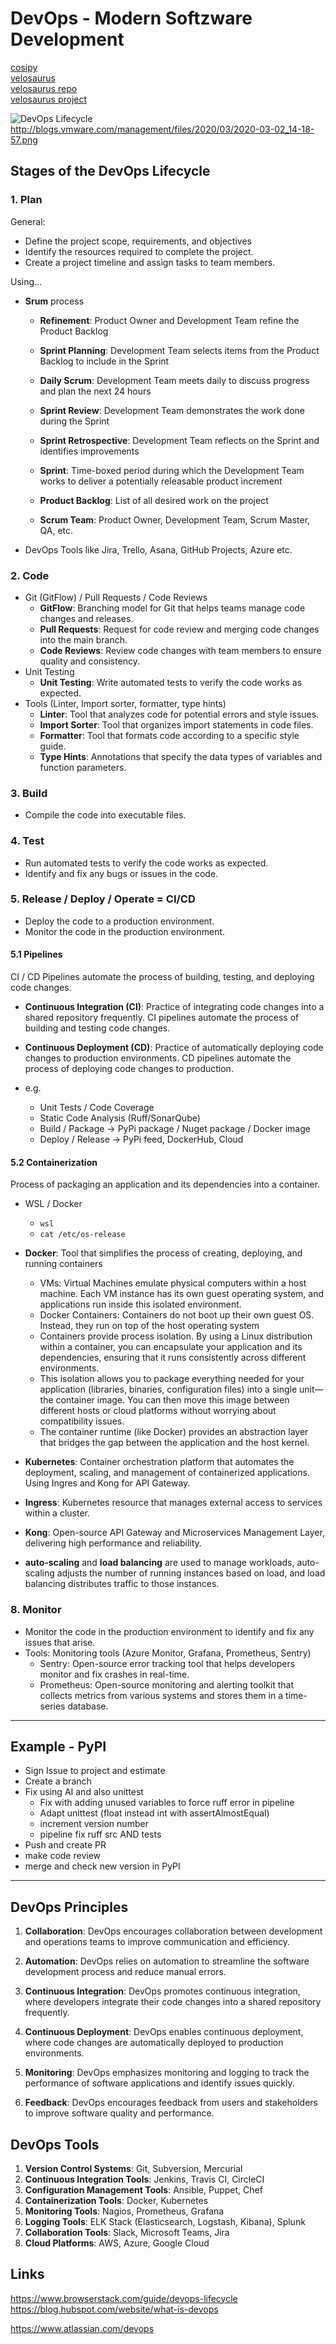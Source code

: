 # DevOps - Modern Softzware Development

[cosipy](https://github.com/cryotools/cosipy)  
[velosaurus](https://github.com/OliverZott)  
[velosaurus repo](https://github.com/OliverZott/velosaurus-backend)  
[velosaurus project](https://github.com/users/OliverZott/projects/5)  

<!-- ![alt text](https://github.com/[username]/[reponame]/blob/[branch]/image.jpg?raw=true) -->
<!-- ![plot](./directory_1/directory_2/.../directory_n/plot.png) -->

![DevOps Lifecycle](devops_lifecycle.png "DevOps Lifecycle")
<http://blogs.vmware.com/management/files/2020/03/2020-03-02_14-18-57.png>

<!-- [DevOps Lifecycle Pic2](https://wac-cdn.atlassian.com/dam/jcr:ef9fe684-c6dc-4ba0-a636-4ef7bcfa11f1/New%20DevOps%20Loop%20image.png?cdnVersion=1581) -->

## Stages of the DevOps Lifecycle

### 1. Plan

General:

- Define the project scope, requirements, and objectives  
- Identify the resources required to complete the project.
- Create a project timeline and assign tasks to team members.

Using...

- **Srum** process

  - **Refinement**: Product Owner and Development Team refine the Product Backlog
  - **Sprint Planning**: Development Team selects items from the Product Backlog to include in the Sprint
  - **Daily Scrum**: Development Team meets daily to discuss progress and plan the next 24 hours
  - **Sprint Review**: Development Team demonstrates the work done during the Sprint
  - **Sprint Retrospective**: Development Team reflects on the Sprint and identifies improvements

  - **Sprint**: Time-boxed period during which the Development Team works to deliver a potentially releasable product increment
  - **Product Backlog**: List of all desired work on the project
  - **Scrum Team**: Product Owner, Development Team, Scrum Master, QA, etc.

- DevOps Tools like Jira, Trello, Asana, GitHub Projects, Azure etc.

### 2. Code

- Git (GitFlow) / Pull Requests / Code Reviews
  - **GitFlow**: Branching model for Git that helps teams manage code changes and releases.
  - **Pull Requests**: Request for code review and merging code changes into the main branch.
  - **Code Reviews**: Review code changes with team members to ensure quality and consistency.
- Unit Testing
  - **Unit Testing**: Write automated tests to verify the code works as expected.
- Tools (Linter, Import sorter, formatter, type hints)
  - **Linter**: Tool that analyzes code for potential errors and style issues.
  - **Import Sorter**: Tool that organizes import statements in code files.
  - **Formatter**: Tool that formats code according to a specific style guide.
  - **Type Hints**: Annotations that specify the data types of variables and function parameters.

### 3. Build

- Compile the code into executable files.

### 4. Test

- Run automated tests to verify the code works as expected.
- Identify and fix any bugs or issues in the code.

### 5. Release / Deploy / Operate = CI/CD

- Deploy the code to a production environment.
- Monitor the code in the production environment.

#### 5.1 Pipelines

CI / CD Pipelines automate the process of building, testing, and deploying code changes.

- **Continuous Integration (CI)**: Practice of integrating code changes into a shared repository frequently. CI pipelines automate the process of building and testing code changes.
- **Continuous Deployment (CD)**: Practice of automatically deploying code changes to production environments. CD pipelines automate the process of deploying code changes to production.

- e.g.
  - Unit Tests / Code Coverage
  - Static Code Analysis (Ruff/SonarQube)
  - Build / Package  -> PyPi package / Nuget package / Docker image
  - Deploy / Release -> PyPi feed, DockerHub, Cloud

#### 5.2 Containerization

Process of packaging an application and its dependencies into a container.

- WSL / Docker
  - `wsl`
  - `cat /etc/os-release`

- **Docker**: Tool that simplifies the process of creating, deploying, and running containers
  - VMs: Virtual Machines emulate physical computers within a host machine. Each VM instance has its own guest operating system, and applications run inside this isolated environment.
  - Docker Containers: Containers do not boot up their own guest OS. Instead, they run on top of the host operating system
  - Containers provide process isolation. By using a Linux distribution within a container, you can encapsulate your application and its dependencies, ensuring that it runs consistently across different environments.
  - This isolation allows you to package everything needed for your application (libraries, binaries, configuration files) into a single unit—the container image. You can then move this image between different hosts or cloud platforms without worrying about compatibility issues.
  - The container runtime (like Docker) provides an abstraction layer that bridges the gap between the application and the host kernel.

- **Kubernetes**: Container orchestration platform that automates the deployment, scaling, and management of containerized applications. Using Ingres and Kong for API Gateway.
- **Ingress**: Kubernetes resource that manages external access to services within a cluster.
- **Kong**: Open-source API Gateway and Microservices Management Layer, delivering high performance and reliability.
- **auto-scaling** and **load balancing** are used to manage workloads, auto-scaling adjusts the number of running instances based on load, and load balancing distributes traffic to those instances.

### 8. Monitor

- Monitor the code in the production environment to identify and fix any issues that arise.
- Tools: Monitoring tools (Azure Monitor, Grafana, Prometheus, Sentry)
  - Sentry: Open-source error tracking tool that helps developers monitor and fix crashes in real-time.
  - Prometheus: Open-source monitoring and alerting toolkit that collects metrics from various systems and stores them in a time-series database.

--------

## Example - PyPI

- Sign Issue to project and estimate
- Create a branch
- Fix using AI and also unittest
  - Fix with adding unused variables to force ruff error in pipeline
  - Adapt unittest (float instead int with assertAlmostEqual)
  - increment version number
  - pipeline fix ruff src AND tests
- Push and create PR
- make code review
- merge and check new version in PyPI

--------

## DevOps Principles

1. **Collaboration**: DevOps encourages collaboration between development and operations teams to improve communication and efficiency.

2. **Automation**: DevOps relies on automation to streamline the software development process and reduce manual errors.

3. **Continuous Integration**: DevOps promotes continuous integration, where developers integrate their code changes into a shared repository frequently.

4. **Continuous Deployment**: DevOps enables continuous deployment, where code changes are automatically deployed to production environments.

5. **Monitoring**: DevOps emphasizes monitoring and logging to track the performance of software applications and identify issues quickly.

6. **Feedback**: DevOps encourages feedback from users and stakeholders to improve software quality and performance.

## DevOps Tools

1. **Version Control Systems**: Git, Subversion, Mercurial
2. **Continuous Integration Tools**: Jenkins, Travis CI, CircleCI
3. **Configuration Management Tools**: Ansible, Puppet, Chef
4. **Containerization Tools**: Docker, Kubernetes
5. **Monitoring Tools**: Nagios, Prometheus, Grafana
6. **Logging Tools**: ELK Stack (Elasticsearch, Logstash, Kibana), Splunk
7. **Collaboration Tools**: Slack, Microsoft Teams, Jira
8. **Cloud Platforms**: AWS, Azure, Google Cloud

## Links

<https://www.browserstack.com/guide/devops-lifecycle>
<https://blog.hubspot.com/website/what-is-devops>

<https://www.atlassian.com/devops>
